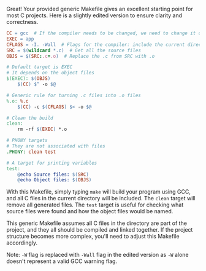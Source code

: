 Great! Your provided generic Makefile gives an excellent starting point for most C projects. Here is a slightly edited version to ensure clarity and correctness.

```Makefile
CC = gcc  # If the compiler needs to be changed, we need to change it only here
EXEC = app
CFLAGS = -I. -Wall  # Flags for the compiler: include the current directory and turn on all warnings
SRC = $(wildcard *.c)  # Get all the source files
OBJS = $(SRC:.c=.o)  # Replace the .c from SRC with .o

# Default target is EXEC
# It depends on the object files
$(EXEC): $(OBJS) 
	$(CC) $^ -o $@

# Generic rule for turning .c files into .o files
%.o: %.c
	$(CC) -c $(CFLAGS) $< -o $@

# Clean the build
clean:
	rm -rf $(EXEC) *.o

# PHONY targets
# They are not associated with files
.PHONY: clean test

# A target for printing variables
test: 
	@echo Source files: $(SRC)
	@echo Object files: $(OBJS)
```
With this Makefile, simply typing `make` will build your program using GCC, and all C files in the current directory will be included. The `clean` target will remove all generated files. The `test` target is useful for checking what source files were found and how the object files would be named.

This generic Makefile assumes all C files in the directory are part of the project, and they all should be compiled and linked together. If the project structure becomes more complex, you'll need to adjust this Makefile accordingly.

Note: `-W` flag is replaced with `-Wall` flag in the edited version as `-W` alone doesn't represent a valid GCC warning flag.
